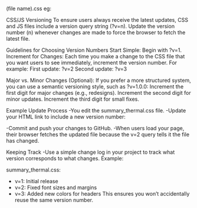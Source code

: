 (file name).css  eg:<link rel="stylesheet" href="https://concussed8.github.io/Burn-Management-Project/styles/summary_thermal.css?v=2">

CSS/JS Versioning
To ensure users always receive the latest updates, CSS and JS files include a version query string (?v=n). Update the version number (n) whenever changes are made to force the browser to fetch the latest file.

Guidelines for Choosing Version Numbers
Start Simple: Begin with ?v=1.
Increment for Changes: Each time you make a change to the CSS file that you want users to see immediately, increment the version number. For example:
First update: ?v=2
Second update: ?v=3

Major vs. Minor Changes (Optional):
If you prefer a more structured system, you can use a semantic versioning style, such as ?v=1.0.0:
Increment the first digit for major changes (e.g., redesigns).
Increment the second digit for minor updates.
Increment the third digit for small fixes.

Example Update Process
-You edit the summary_thermal.css file.
-Update your HTML link to include a new version number:

<link rel="stylesheet" href="https://concussed8.github.io/Burn-Management-Project/styles/summary_thermal.css?v=2">

-Commit and push your changes to GitHub.
-When users load your page, their browser fetches the updated file because the v=2 query tells it the file has changed.

Keeping Track
-Use a simple change log in your project to track what version corresponds to what changes. Example:

summary_thermal.css:
- v=1: Initial release
- v=2: Fixed font sizes and margins
- v=3: Added new colors for headers
This ensures you won’t accidentally reuse the same version number.
